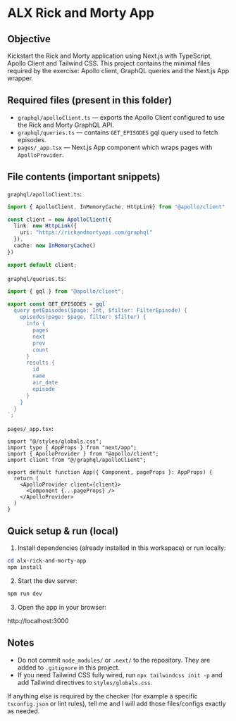 # ALX Rick and Morty App

Objective
---------
Kickstart the Rick and Morty application using Next.js with TypeScript, Apollo Client and Tailwind CSS. This project contains the minimal files required by the exercise: Apollo client, GraphQL queries and the Next.js App wrapper.

Required files (present in this folder)
--------------------------------------
- `graphql/apolloClient.ts` — exports the Apollo Client configured to use the Rick and Morty GraphQL API.
- `graphql/queries.ts` — contains `GET_EPISODES` gql query used to fetch episodes.
- `pages/_app.tsx` — Next.js App component which wraps pages with `ApolloProvider`.

File contents (important snippets)
---------------------------------
`graphql/apolloClient.ts`:

```ts
import { ApolloClient, InMemoryCache, HttpLink} from "@apollo/client"

const client = new ApolloClient({
  link: new HttpLink({
    uri: "https://rickandmortyapi.com/graphql"
  }),
  cache: new InMemoryCache()
})

export default client;
```

`graphql/queries.ts`:

```ts
import { gql } from "@apollo/client";

export const GET_EPISODES = gql`
  query getEpisodes($page: Int, $filter: FilterEpisode) {
    episodes(page: $page, filter: $filter) {
      info {
        pages
        next
        prev
        count
      }
      results {
        id
        name
        air_date
        episode
      }
    }
  }
`;
```

`pages/_app.tsx`:

```tsx
import "@/styles/globals.css";
import type { AppProps } from "next/app";
import { ApolloProvider } from "@apollo/client";
import client from "@/graphql/apolloClient";

export default function App({ Component, pageProps }: AppProps) {
  return (
    <ApolloProvider client={client}>
      <Component {...pageProps} />
    </ApolloProvider>
  )
}
```

Quick setup & run (local)
-------------------------
1. Install dependencies (already installed in this workspace) or run locally:

```powershell
cd alx-rick-and-morty-app
npm install
```

2. Start the dev server:

```powershell
npm run dev
```

3. Open the app in your browser:

http://localhost:3000

Notes
-----
- Do not commit `node_modules/` or `.next/` to the repository. They are added to `.gitignore` in this project.
- If you need Tailwind CSS fully wired, run `npx tailwindcss init -p` and add Tailwind directives to `styles/globals.css`.

If anything else is required by the checker (for example a specific `tsconfig.json` or lint rules), tell me and I will add those files/configs exactly as needed.
